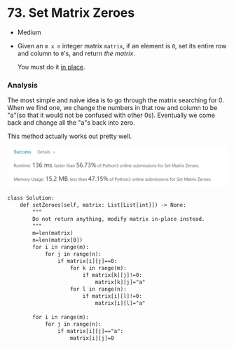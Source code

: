 # 73. Set Matrix Zeroes

* Medium
*   Given an `m x n` integer matrix `matrix`, if an element is `0`, set its entire row and column to `0`'s, and return _the matrix_.

    You must do it [in place](https://en.wikipedia.org/wiki/In-place\_algorithm).

### Analysis&#x20;

The most simple and naive idea is to go through the matrix searching for 0. When we find one, we change the numbers in that row and column to be "a"(so that it would not be confused with other 0s). Eventually we come back and change all the "a"s back into zero.&#x20;

This method actually works out pretty well.&#x20;

![](<../.gitbook/assets/image (24) (1) (1) (1) (1) (1).png>)

```
class Solution:
    def setZeroes(self, matrix: List[List[int]]) -> None:
        """
        Do not return anything, modify matrix in-place instead.
        """
        m=len(matrix)
        n=len(matrix[0])
        for i in range(m):
            for j in range(n):
                if matrix[i][j]==0:
                    for k in range(m):
                        if matrix[k][j]!=0:
                            matrix[k][j]="a"
                    for l in range(n):
                        if matrix[i][l]!=0:
                            matrix[i][l]="a"
        
        for i in range(m):
            for j in range(n):
                if matrix[i][j]=="a":
                    matrix[i][j]=0
```
